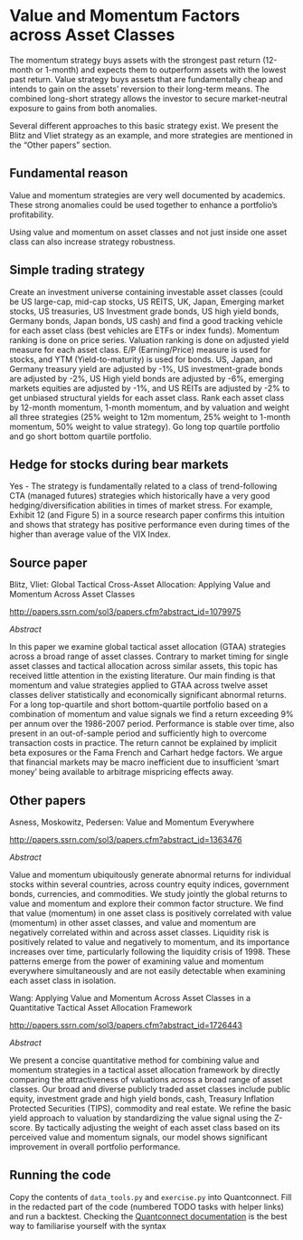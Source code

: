 # Value and Momentum Factors across Asset Classes

The momentum strategy buys assets with the strongest past return (12-month or 1-month) and expects them to outperform assets with the lowest past return. Value strategy buys assets that are fundamentally cheap and intends to gain on the assets’ reversion to their long-term means. The combined long-short strategy allows the investor to secure market-neutral exposure to gains from both anomalies.

Several different approaches to this basic strategy exist. We present the Blitz and Vliet strategy as an example, and more strategies are mentioned in the “Other papers” section.

## Fundamental reason
Value and momentum strategies are very well documented by academics. These strong anomalies could be used together to enhance a portfolio’s profitability.

Using value and momentum on asset classes and not just inside one asset class can also increase strategy robustness.

## Simple trading strategy
Create an investment universe containing investable asset classes (could be US large-cap, mid-cap stocks, US REITS, UK, Japan, Emerging market stocks, US treasuries, US Investment grade bonds, US high yield bonds, Germany bonds, Japan bonds, US cash) and find a good tracking vehicle for each asset class (best vehicles are ETFs or index funds). Momentum ranking is done on price series. Valuation ranking is done on adjusted yield measure for each asset class. E/P (Earning/Price) measure is used for stocks, and YTM (Yield-to-maturity) is used for bonds. US, Japan, and Germany treasury yield are adjusted by -1%, US investment-grade bonds are adjusted by -2%, US High yield bonds are adjusted by -6%, emerging markets equities are adjusted by -1%, and US REITs are adjusted by -2% to get unbiased structural yields for each asset class. Rank each asset class by 12-month momentum, 1-month momentum, and by valuation and weight all three strategies (25% weight to 12m momentum, 25% weight to 1-month momentum, 50% weight to value strategy). Go long top quartile portfolio and go short bottom quartile portfolio.

## Hedge for stocks during bear markets
Yes - The strategy is fundamentally related to a class of trend-following CTA (managed futures) strategies which historically have a very good hedging/diversification abilities in times of market stress. For example, Exhibit 12 (and Figure 5) in a source research paper confirms this intuition and shows that strategy has positive performance even during times of the higher than average value of the VIX Index.

## Source paper
Blitz, Vliet: Global Tactical Cross-Asset Allocation: Applying Value and Momentum Across Asset Classes

http://papers.ssrn.com/sol3/papers.cfm?abstract_id=1079975

*Abstract*

In this paper we examine global tactical asset allocation (GTAA) strategies across a broad range of asset classes. Contrary to market timing for single asset classes and tactical allocation across similar assets, this topic has received little attention in the existing literature. Our main finding is that momentum and value strategies applied to GTAA across twelve asset classes deliver statistically and economically significant abnormal returns. For a long top-quartile and short bottom-quartile portfolio based on a combination of momentum and value signals we find a return exceeding 9% per annum over the 1986-2007 period. Performance is stable over time, also present in an out-of-sample period and sufficiently high to overcome transaction costs in practice. The return cannot be explained by implicit beta exposures or the Fama French and Carhart hedge factors. We argue that financial markets may be macro inefficient due to insufficient ‘smart money’ being available to arbitrage mispricing effects away.

## Other papers

Asness, Moskowitz, Pedersen: Value and Momentum Everywhere

http://papers.ssrn.com/sol3/papers.cfm?abstract_id=1363476

*Abstract*

Value and momentum ubiquitously generate abnormal returns for individual stocks within several countries, across country equity indices, government bonds, currencies, and commodities. We study jointly the global returns to value and momentum and explore their common factor structure. We find that value (momentum) in one asset class is positively correlated with value (momentum) in other asset classes, and value and momentum are negatively correlated within and across asset classes. Liquidity risk is positively related to value and negatively to momentum, and its importance increases over time, particularly following the liquidity crisis of 1998. These patterns emerge from the power of examining value and momentum everywhere simultaneously and are not easily detectable when examining each asset class in isolation.

Wang: Applying Value and Momentum Across Asset Classes in a Quantitative Tactical Asset Allocation Framework

http://papers.ssrn.com/sol3/papers.cfm?abstract_id=1726443

*Abstract*

We present a concise quantitative method for combining value and momentum strategies in a tactical asset allocation framework by directly comparing the attractiveness of valuations across a broad range of asset classes. Our broad and diverse publicly traded asset classes include public equity, investment grade and high yield bonds, cash, Treasury Inflation Protected Securities (TIPS), commodity and real estate. We refine the basic yield approach to valuation by standardizing the value signal using the Z-score. By tactically adjusting the weight of each asset class based on its perceived value and momentum signals, our model shows significant improvement in overall portfolio performance.

## Running the code
Copy the contents of `data_tools.py` and `exercise.py` into Quantconnect. Fill in the redacted part of the code (numbered TODO tasks with helper links) and run a backtest. Checking the [Quantconnect documentation](https://www.quantconnect.com/docs/v2/) is the best way to familiarise yourself with the syntax
